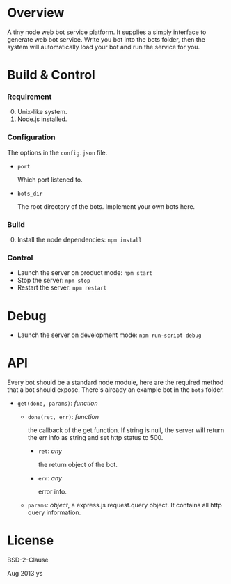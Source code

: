 # Overview

A tiny node web bot service platform.
It supplies a simply interface to generate web bot service.
Write you bot into the bots folder,
then the system will automatically load your bot and run the service for you.

# Build & Control

### Requirement

0. Unix-like system.
0. Node.js installed.

### Configuration

The options in the `config.json` file.

* `port`

  Which port listened to.

* `bots_dir`

  The root directory of the bots. Implement your own bots here.

### Build

  0. Install the node dependencies: `npm install`

### Control

- Launch the server on product mode: `npm start`
- Stop the server: `npm stop`
- Restart the server: `npm restart`

# Debug

- Launch the server on development mode: `npm run-script debug`

# API

Every bot should be a standard node module,
here are the required method that a bot should expose.
There's already an example bot in the `bots` folder.

- `get(done, params)`: *function*

  - `done(ret, err)`: *function*

     the callback of the get function.
     If string is null, the server will return the err info as string and
     set http status to 500.

      - `ret`: *any*

         the return object of the bot.

      - `err`: *any*

         error info.

  - `params`: *object*, a express.js request.query object.
    It contains all http query information.


# License

BSD-2-Clause

Aug 2013 ys
